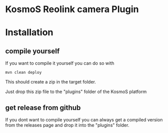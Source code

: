 # KosmoS Reolink camera Plugin 



# Installation

## compile yourself

If you want to compile it yourself you can do so with

```shell
mvn clean deploy
```

This should create a zip in the target folder.

Just drop this zip file to the "plugins" folder of the KosmoS platform



## get release from github

If you dont want to compile yourself you can always get a compiled version from the releases page and drop it into the "plugins" folder.







